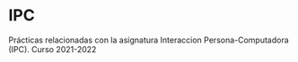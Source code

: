 # IPC
Prácticas relacionadas con la asignatura Interaccion Persona-Computadora (IPC). Curso 2021-2022
